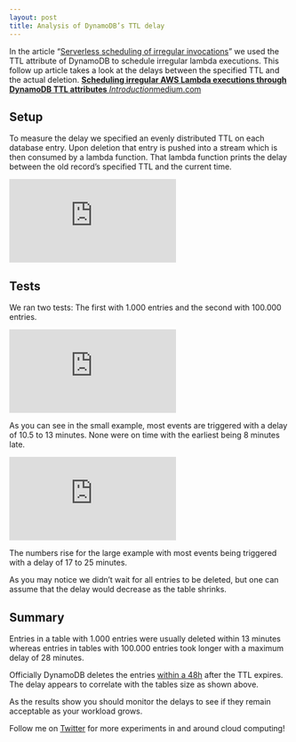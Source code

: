 ```yaml
---
layout: post
title: Analysis of DynamoDB’s TTL delay
---
```


In the article “[Serverless scheduling of irregular invocations](https://medium.com/@michabahr/scheduling-irregular-aws-lambda-executions-through-dynamodb-ttl-attributes-acd397dfbad9)” we used the TTL attribute of DynamoDB to schedule irregular lambda executions. This follow up article takes a look at the delays between the specified TTL and the actual deletion.
[**Scheduling irregular AWS Lambda executions through DynamoDB TTL attributes**
*Introduction*medium.com](https://medium.com/@michabahr/scheduling-irregular-aws-lambda-executions-through-dynamodb-ttl-attributes-acd397dfbad9)

## Setup

To measure the delay we specified an evenly distributed TTL on each database entry. Upon deletion that entry is pushed into a stream which is then consumed by a lambda function. That lambda function prints the delay between the old record’s specified TTL and the current time.

<iframe src="https://medium.com/media/906020a4fcc3894cf329c19a32467823" frameborder=0></iframe>

## Tests

We ran two tests: The first with 1.000 entries and the second with 100.000 entries.

<iframe src="https://medium.com/media/e079d84279ac017f924882922c2829e5" frameborder=0></iframe>

As you can see in the small example, most events are triggered with a delay of 10.5 to 13 minutes. None were on time with the earliest being 8 minutes late.

<iframe src="https://medium.com/media/0a6da5861d5d4c8eb0b0ca82d5dbcf45" frameborder=0></iframe>

The numbers rise for the large example with most events being triggered with a delay of 17 to 25 minutes.

As you may notice we didn’t wait for all entries to be deleted, but one can assume that the delay would decrease as the table shrinks.

## Summary

Entries in a table with 1.000 entries were usually deleted within 13 minutes whereas entries in tables with 100.000 entries took longer with a maximum delay of 28 minutes.

Officially DynamoDB deletes the entries [within a 48h](https://docs.aws.amazon.com/amazondynamodb/latest/developerguide/howitworks-ttl.html) after the TTL expires. The delay appears to correlate with the tables size as shown above.

As the results show you should monitor the delays to see if they remain acceptable as your workload grows.

Follow me on [Twitter](https://twitter.com/michabahr) for more experiments in and around cloud computing!
